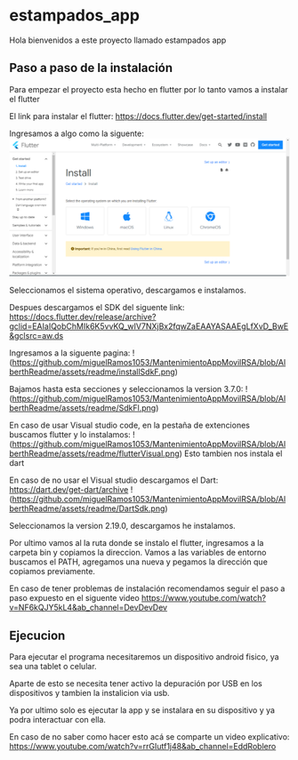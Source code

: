 # estampados_app

Hola bienvenidos a este proyecto llamado estampados app

## Paso a paso de la instalación

Para empezar el proyecto esta hecho en flutter por lo tanto vamos a instalar el flutter

El link para instalar el flutter: https://docs.flutter.dev/get-started/install

Ingresamos a algo como la siguente:
![Imagen de la pagina Flutter](https://github.com/miguelRamos1053/MantenimientoAppMovilRSA/blob/AlberthReadme/assets/readme/installFlutter.png)

Seleccionamos el sistema operativo, descargamos e instalamos.

Despues descargamos el SDK del siguente link: https://docs.flutter.dev/release/archive?gclid=EAIaIQobChMIk6K5vvKQ_wIV7NXjBx2fqwZaEAAYASAAEgLfXvD_BwE&gclsrc=aw.ds

Ingresamos a la siguente pagina:
!(https://github.com/miguelRamos1053/MantenimientoAppMovilRSA/blob/AlberthReadme/assets/readme/installSdkF.png)

Bajamos hasta esta secciones y seleccionamos la version 3.7.0:
!(https://github.com/miguelRamos1053/MantenimientoAppMovilRSA/blob/AlberthReadme/assets/readme/SdkFl.png)

En caso de usar Visual studio code, en la pestaña de extenciones buscamos flutter y lo instalamos:
!(https://github.com/miguelRamos1053/MantenimientoAppMovilRSA/blob/AlberthReadme/assets/readme/flutterVisual.png)
Esto tambien nos instala el dart

En caso de no usar el Visual studio descargamos el Dart: https://dart.dev/get-dart/archive
!(https://github.com/miguelRamos1053/MantenimientoAppMovilRSA/blob/AlberthReadme/assets/readme/DartSdk.png)

Seleccionamos la version 2.19.0, descargamos he instalamos.

Por ultimo vamos al la ruta donde se instalo el flutter, ingresamos a la carpeta bin y copiamos la direccion.
Vamos a las variables de entorno buscamos el PATH, agregamos una nueva y pegamos la dirección que copiamos previamente.

En caso de tener problemas de instalación recomendamos seguir el paso a paso expuesto en el siguente video
https://www.youtube.com/watch?v=NF6kQJY5kL4&ab_channel=DevDevDev

## Ejecucion

Para ejecutar el programa necesitaremos un dispositivo android fisico, ya sea una tablet o celular.

Aparte de esto se necesita tener activo la depuración por USB en los dispositivos y tambien la instalicion via usb.

Ya por ultimo solo es ejecutar la app y se instalara en su dispositivo y ya podra interactuar con ella.

En caso de no saber como hacer esto acá se comparte un video explicativo:
https://www.youtube.com/watch?v=rrGIutf1j48&ab_channel=EddRoblero